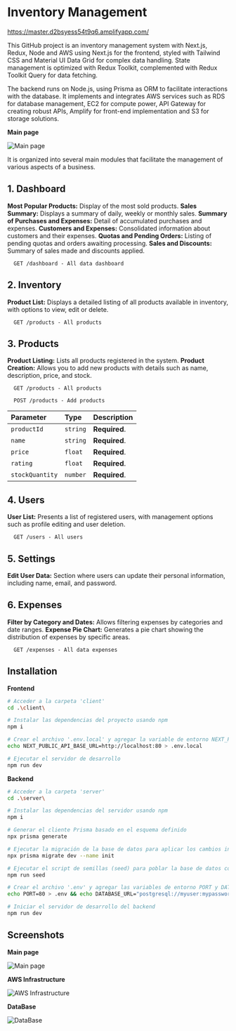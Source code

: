 
# Inventory Management

https://master.d2bsyess54t9q6.amplifyapp.com/

This GitHub project is an inventory management system with Next.js, Redux, Node and AWS using Next.js for the frontend, styled with Tailwind CSS and Material UI Data Grid for complex data handling. State management is optimized with Redux Toolkit, complemented with Redux Toolkit Query for data fetching. 

The backend runs on Node.js, using Prisma as ORM to facilitate interactions with the database. It implements and integrates AWS services such as RDS for database management, EC2 for compute power, API Gateway for creating robust APIs, Amplify for front-end implementation and S3 for storage solutions.

**Main page**

![Main page](https://s3-inventory-management-qazedctgbvxcrewdsf-iopkjlmnhbnvgbh.s3.us-east-1.amazonaws.com/Inventory+Management.png)

It is organized into several main modules that facilitate the management of various aspects of a business.

## 1. Dashboard

**Most Popular Products:** Display of the most sold products.
**Sales Summary:** Displays a summary of daily, weekly or monthly sales.
**Summary of Purchases and Expenses:** Detail of accumulated purchases and expenses.
**Customers and Expenses:** Consolidated information about customers and their expenses.
**Quotas and Pending Orders:** Listing of pending quotas and orders awaiting processing.
**Sales and Discounts:** Summary of sales made and discounts applied.

```http
  GET /dashboard - All data dashboard
```

## 2. Inventory

**Product List:** Displays a detailed listing of all products available in inventory, with options to view, edit or delete.

```http
  GET /products - All products
```

## 3. Products

**Product Listing:** Lists all products registered in the system.
**Product Creation:** Allows you to add new products with details such as name, description, price, and stock.

```http
  GET /products - All products
```

```http
  POST /products - Add products
```

| Parameter | Type     | Description                |
| :-------- | :------- | :------------------------- |
| `productId` | `string` | **Required**. |
| `name` | `string` | **Required**. |
| `price` | `float` | **Required**. |
| `rating` | `float` | **Required**. |
| `stockQuantity` | `number` | **Required**. |

## 4. Users
**User List:** Presents a list of registered users, with management options such as profile editing and user deletion.

```http
  GET /users - All users
```

## 5. Settings
**Edit User Data:** Section where users can update their personal information, including name, email, and password.

## 6. Expenses
**Filter by Category and Dates:** Allows filtering expenses by categories and date ranges.
**Expense Pie Chart:** Generates a pie chart showing the distribution of expenses by specific areas.

```http
  GET /expenses - All data expenses
```

## Installation

**Frontend**

```bash
# Acceder a la carpeta 'client'
cd .\client\

# Instalar las dependencias del proyecto usando npm
npm i

# Crear el archivo '.env.local' y agregar la variable de entorno NEXT_PUBLIC_API_BASE_URL
echo NEXT_PUBLIC_API_BASE_URL=http://localhost:80 > .env.local

# Ejecutar el servidor de desarrollo
npm run dev
```
        
**Backend**

```bash
# Acceder a la carpeta 'server'
cd .\server\

# Instalar las dependencias del servidor usando npm
npm i

# Generar el cliente Prisma basado en el esquema definido
npx prisma generate

# Ejecutar la migración de la base de datos para aplicar los cambios iniciales
npx prisma migrate dev --name init

# Ejecutar el script de semillas (seed) para poblar la base de datos con datos iniciales
npm run seed

# Crear el archivo '.env' y agregar las variables de entorno PORT y DATABASE_URL
echo PORT=80 > .env && echo DATABASE_URL="postgresql://myuser:mypassword@localhost:5433/mydatabase?schema=public" >> .env

# Iniciar el servidor de desarrollo del backend
npm run dev
```
## Screenshots


**Main page**

![Main page](https://s3-inventory-management-qazedctgbvxcrewdsf-iopkjlmnhbnvgbh.s3.us-east-1.amazonaws.com/Inventory+Management.png)

**AWS Infrastructure**

![AWS Infrastructure](https://s3-inventory-management-qazedctgbvxcrewdsf-iopkjlmnhbnvgbh.s3.us-east-1.amazonaws.com/AWS.png)

**DataBase**

![DataBase](https://s3-inventory-management-qazedctgbvxcrewdsf-iopkjlmnhbnvgbh.s3.us-east-1.amazonaws.com/DataBase.png)

